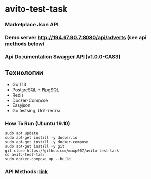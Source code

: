 # avito-test-task
### Marketplace Json API

### Demo server http://194.67.90.7:8080/api/adverts (see api methods below)
### Api Documentation [Swagger API (v1.0.0-OAS3)](https://app.swaggerhub.com/apis/maxp007/avito-test-task/1.0.0-oas3)

## Технологии
* Go 1.13
* PostgreSQL + PlpgSQL
* Redis
* Docker-Compose
* Easyjson
* Go testsing, Unit-тесты

### How To Run (Ubuntu 19.10)
    sudo apt update
    sudo apt-get install -y docker.io
    sudo apt-get install -y docker-compose
    sudo apt-get install -y git
    git clone https://github.com/maxp007/avito-test-task
    cd avito-test-task
    sudo docker-compose up --build 
### API Methods: [link](https://app.swaggerhub.com/apis/maxp007/avito-test-task/1.0.0-oas3)

